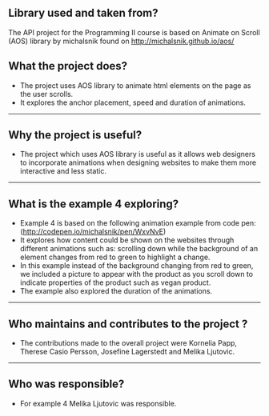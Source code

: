 ## Library used and taken from?
The API project for the Programming II course is based on Animate on Scroll (AOS) library by michalsnik found on http://michalsnik.github.io/aos/

## What the project does? 

- The project uses AOS library to animate html elements on the page as the user scrolls. 
- It explores the anchor placement, speed and duration of animations.

---

## Why the project is useful? 

- The project which uses AOS library is useful as it allows web designers to incorporate animations when designing websites to make them more interactive and less static.

---

## What is the example 4 exploring?

- Example 4 is based on the following animation example from code pen: (http://codepen.io/michalsnik/pen/WxvNvE)
- It explores how content could be shown on the websites through different animations such as: scrolling down while the background of an element changes from red to green to highlight a change.
- In this example instead of the background changing from red to green, we included a picture to appear with the product as you scroll down to indicate properties of the product such as vegan product. 
- The example also explored the duration of the animations.

---

## Who maintains and contributes to the project ?

- The contributions made to the overall project were Kornelia Papp, Therese Casio Persson, Josefine Lagerstedt and Melika Ljutovic.

---
## Who was responsible?

- For example 4 Melika Ljutovic was responsible.
